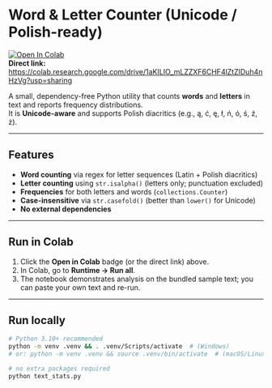 # Word & Letter Counter (Unicode / Polish-ready)

[![Open In Colab](https://colab.research.google.com/assets/colab-badge.svg)](https://colab.research.google.com/drive/1aKILIO_mLZZXF6CHF4lZtZIDuh4nHzVg?usp=sharing)
<br>
**Direct link:** https://colab.research.google.com/drive/1aKILIO_mLZZXF6CHF4lZtZIDuh4nHzVg?usp=sharing

A small, dependency-free Python utility that counts **words** and **letters** in text and reports frequency distributions.  
It is **Unicode-aware** and supports Polish diacritics (e.g., ą, ć, ę, ł, ń, ó, ś, ź, ż).

---

## Features
- **Word counting** via regex for letter sequences (Latin + Polish diacritics)
- **Letter counting** using `str.isalpha()` (letters only; punctuation excluded)
- **Frequencies** for both letters and words (`collections.Counter`)
- **Case-insensitive** via `str.casefold()` (better than `lower()` for Unicode)
- **No external dependencies**

---

## Run in Colab
1. Click the **Open in Colab** badge (or the direct link) above.  
2. In Colab, go to **Runtime → Run all**.  
3. The notebook demonstrates analysis on the bundled sample text; you can paste your own text and re-run.

---

## Run locally

```bash
# Python 3.10+ recommended
python -m venv .venv && . .venv/Scripts/activate  # (Windows)
# or: python -m venv .venv && source .venv/bin/activate  # (macOS/Linux)

# no extra packages required
python text_stats.py
